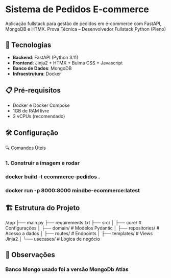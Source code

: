 # Sistema de Pedidos E-commerce

Aplicação fullstack para gestão de pedidos em e-commerce com FastAPI, MongoDB e HTMX.
Prova Técnica – Desenvolvedor 
Fullstack Python (Pleno)

## 🚀 Tecnologias
- **Backend**: FastAPI (Python 3.11)
- **Frontend**: Jinja2 + HTMX + Bulma CSS + Javascript
- **Banco de Dados**: MongoDB
- **Infraestrutura**: Docker

## 📋 Pré-requisitos
- Docker e Docker Compose
- 1GB de RAM livre
- 2 vCPUs (recomendado)

## 🛠️ Configuração

🔍 Comandos Úteis
### 1. Construir a imagem e rodar
### docker build -t ecommerce-pedidos .
### docker run -p 8000:8000 mindbe-ecommerce:latest


## 🏗️ Estrutura do Projeto
/app
├── main.py
├── requirements.txt
├── src/
│   ├── core/          # Configurações
│   ├── domain/        # Modelos Pydantic
│   ├── repositories/  # Acesso a dados
│   ├── routes/        # Endpoints
│   ├── templates/     # Views Jinja2
│   └── usecases/      # Lógica de negócio


## 📌 Observações
### Banco Mongo usado foi a versão MongoDb Atlas
